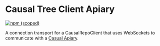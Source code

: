 # Causal Tree Client Apiary

[![npm (scoped)](https://img.shields.io/npm/v/@casual-simulation/causal-tree-client-socketio.svg)](https://www.npmjs.com/package/@casual-simulation/causal-tree-client-socketio)

A connection transport for a CausalRepoClient that uses WebSockets to communicate with a [Casual Apiary](https://github.com/casual-simulation/casual-apiary-aws).

